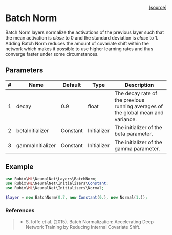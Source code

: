 <span style="float:right;"><a href="https://github.com/RubixML/ML/blob/master/src/NeuralNet/Layers/BatchNorm.php">[source]</a></span>

# Batch Norm
Batch Norm layers normalize the activations of the previous layer such that the mean activation is *close* to 0 and the standard deviation is *close* to 1. Adding Batch Norm reduces the amount of covariate shift within the network which makes it possible to use higher learning rates and thus converge faster under some circumstances.

## Parameters
| # | Name | Default | Type | Description |
|---|---|---|---|---|
| 1 | decay | 0.9 | float | The decay rate of the previous running averages of the global mean and variance. |
| 2 | betaInitializer | Constant | Initializer | The initializer of the beta parameter. |
| 3 | gammaInitializer | Constant | Initializer | The initializer of the gamma parameter. |

## Example
```php
use Rubix\ML\NeuralNet\Layers\BatchNorm;
use Rubix\ML\NeuralNet\Initializers\Constant;
use Rubix\ML\NeuralNet\Initializers\Normal;

$layer = new BatchNorm(0.7, new Constant(0.), new Normal(1.));
```

### References
>- S. Ioffe et al. (2015). Batch Normalization: Accelerating Deep Network Training by Reducing Internal Covariate Shift.